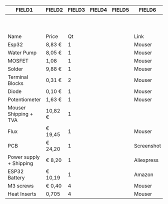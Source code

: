 |FIELD1                 |FIELD2 |FIELD3|FIELD4|FIELD5|FIELD6    |FIELD7|FIELD8  |FIELD9|FIELD10|
|-----------------------|-------|------|------|------|----------|------|--------|------|-------|
|                       |       |      |      |      |          |      |        |      |       |
|                       |       |      |      |      |          |      |        |      |       |
|                       |       |      |      |      |          |      |103,05 €|      |       |
|Name                   |Price  |Qt    |      |      |Link      |      |Total   |      |       |
|Esp32                  |8,83 € |1     |      |      |Mouser    |      |€ 8,83  |      |       |
|Water Pump             |8,05 € |1     |      |      |Mouser    |      |€ 8,05  |      |       |
|MOSFET                 |1,08   |1     |      |      |Mouser    |      |€ 1,08  |      |       |
|Solder                 |9,88 € |1     |      |      |Mouser    |      |€ 9,88  |      |       |
|Terminal Blocks        |0,31 € |2     |      |      |Mouser    |      |€ 0,62  |      |       |
|Diode                  |0,10 € |1     |      |      |Mouser    |      |€ 0,10  |      |       |
|Potentiometer          |1,63 € |1     |      |      |Mouser    |      |€ 1,63  |      |       |
|Mouser Shipping + TVA  |10,82 €|1     |      |      |          |      |€ 10,82 |      |       |
|Flux                   |€ 19,45|1     |      |      |Mouser    |      |€ 19,45 |      |       |
|PCB                    |€ 24,20|1     |      |      |Screenshot|      |€ 24,20 |      |       |
|Power supply + Shipping|€ 8,20 |1     |      |      |Aliexpress|      |€ 8,20  |      |       |
|ESP32 Battery          |€ 10,19|1     |      |      |Amazon    |      |€ 10,19 |      |       |
|M3 screws              |€ 0,40 |4     |      |      |Mouser    |      |€ 1,62  |      |       |
|Heat Inserts           |0,705  |4     |      |      |Mouser    |      |€ 2,82  |      |       |

